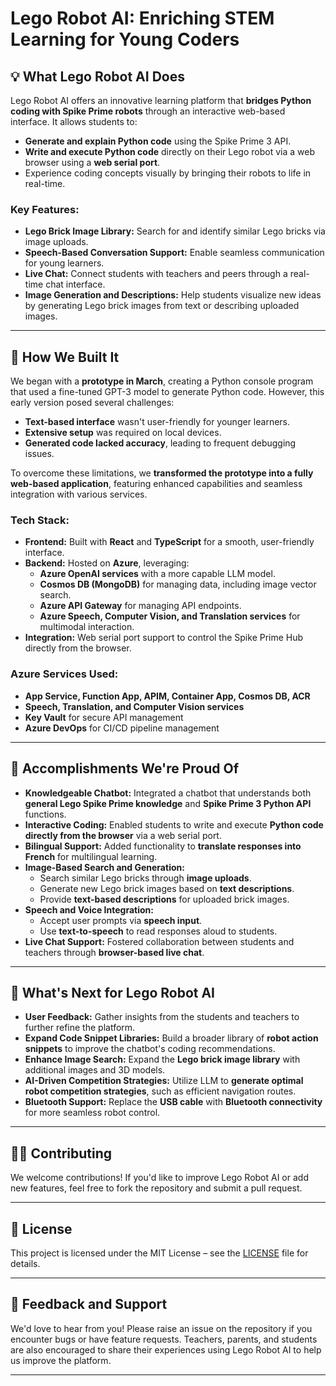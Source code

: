 # Lego Robot AI: Enriching STEM Learning for Young Coders

## 💡 **What Lego Robot AI Does**

Lego Robot AI offers an innovative learning platform that **bridges Python coding with Spike Prime robots** through an interactive web-based interface. It allows students to:
- **Generate and explain Python code** using the Spike Prime 3 API.
- **Write and execute Python code** directly on their Lego robot via a web browser using a **web serial port**.
- Experience coding concepts visually by bringing their robots to life in real-time.

### Key Features:
- **Lego Brick Image Library:** Search for and identify similar Lego bricks via image uploads.
- **Speech-Based Conversation Support:** Enable seamless communication for young learners.
- **Live Chat:** Connect students with teachers and peers through a real-time chat interface.
- **Image Generation and Descriptions:** Help students visualize new ideas by generating Lego brick images from text or describing uploaded images.

---

## 🔧 **How We Built It**

We began with a **prototype in March**, creating a Python console program that used a fine-tuned GPT-3 model to generate Python code. However, this early version posed several challenges:
- **Text-based interface** wasn't user-friendly for younger learners.
- **Extensive setup** was required on local devices.
- **Generated code lacked accuracy**, leading to frequent debugging issues.

To overcome these limitations, we **transformed the prototype into a fully web-based application**, featuring enhanced capabilities and seamless integration with various services.

### **Tech Stack:**
- **Frontend:** Built with **React** and **TypeScript** for a smooth, user-friendly interface.
- **Backend:** Hosted on **Azure**, leveraging:
  - **Azure OpenAI services** with a more capable LLM model.
  - **Cosmos DB (MongoDB)** for managing data, including image vector search.
  - **Azure API Gateway** for managing API endpoints.
  - **Azure Speech, Computer Vision, and Translation services** for multimodal interaction.
- **Integration:** Web serial port support to control the Spike Prime Hub directly from the browser.

### **Azure Services Used:**
- **App Service, Function App, APIM, Container App, Cosmos DB, ACR**  
- **Speech, Translation, and Computer Vision services**  
- **Key Vault** for secure API management  
- **Azure DevOps** for CI/CD pipeline management

---

## 🎉 **Accomplishments We're Proud Of**
- **Knowledgeable Chatbot:** Integrated a chatbot that understands both **general Lego Spike Prime knowledge** and **Spike Prime 3 Python API** functions.
- **Interactive Coding:** Enabled students to write and execute **Python code directly from the browser** via a web serial port.
- **Bilingual Support:** Added functionality to **translate responses into French** for multilingual learning.
- **Image-Based Search and Generation:**  
  - Search similar Lego bricks through **image uploads**.  
  - Generate new Lego brick images based on **text descriptions**.  
  - Provide **text-based descriptions** for uploaded brick images.
- **Speech and Voice Integration:**  
  - Accept user prompts via **speech input**.  
  - Use **text-to-speech** to read responses aloud to students.
- **Live Chat Support:** Fostered collaboration between students and teachers through **browser-based live chat**.

---

## 🔮 **What's Next for Lego Robot AI**
- **User Feedback:** Gather insights from the students and teachers to further refine the platform.
- **Expand Code Snippet Libraries:** Build a broader library of **robot action snippets** to improve the chatbot's coding recommendations.
- **Enhance Image Search:** Expand the **Lego brick image library** with additional images and 3D models.
- **AI-Driven Competition Strategies:** Utilize LLM to **generate optimal robot competition strategies**, such as efficient navigation routes.
- **Bluetooth Support:** Replace the **USB cable** with **Bluetooth connectivity** for more seamless robot control.

---

## 👩‍💻 **Contributing**

We welcome contributions! If you'd like to improve Lego Robot AI or add new features, feel free to fork the repository and submit a pull request.

---

## 📜 **License**

This project is licensed under the MIT License – see the [LICENSE](LICENSE) file for details.

---

## 💬 **Feedback and Support**

We'd love to hear from you! Please raise an issue on the repository if you encounter bugs or have feature requests. Teachers, parents, and students are also encouraged to share their experiences using Lego Robot AI to help us improve the platform.

---
